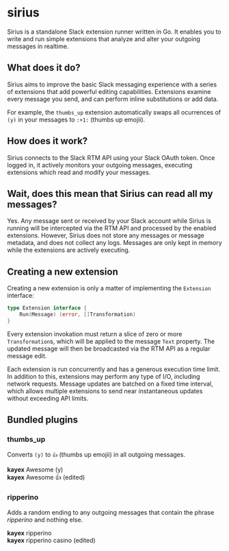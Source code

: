 # sirius
Sirius is a standalone Slack extension runner written in Go. It enables you to write and run simple extensions that analyze and alter your outgoing messages in realtime.

## What does it do?
Sirius aims to improve the basic Slack messaging experience with a series of extensions that add powerful editing capabilities. Extensions examine every message you send, and can perform inline substitutions or add data.

For example, the `thumbs_up` extension automatically swaps all ocurrences of `(y)` in your messages to `:+1:` (thumbs up emojii).

## How does it work?
Sirius connects to the Slack RTM API using your Slack OAuth token. Once logged in, it actively monitors your outgoing messages, executing extensions which read and modify your messages.

## Wait, does this mean that Sirius can read all my messages?
Yes. Any message sent or received by your Slack account while Sirius is running will be intercepted via the RTM API and processed by the enabled extensions. However, Sirius does not store any messages or message metadata, and does not collect any logs. Messages are only kept in memory while the extensions are actively executing.

## Creating a new extension
Creating a new extension is only a matter of implementing the `Extension` interface:
```go
type Extension interface {
	Run(Message) (error, []Transformation)
}
```

Every extension invokation must return a slice of zero or more `Transformation`s, which will be applied to the message `Text` property. The updated message will then be broadcasted via the RTM API as a regular message edit.

Each extension is run concurrently and has a generous execution time limit. In addition to this, extensions may perform any type of I/O, including network requests. Message updates are batched on a fixed time interval, which allows multiple extensions to send near instantaneous updates without exceeding API limits.

## Bundled plugins

### thumbs_up
Converts `(y)` to `👍` (thumbs up emojii) in all outgoing messages.

**kayex** Awesome (y)  
**kayex** Awesome 👍 (edited)

### ripperino
Adds a random ending to any outgoing messages that contain the phrase *ripperino* and nothing else.

**kayex** ripperino  
**kayex** ripperino casino (edited)
